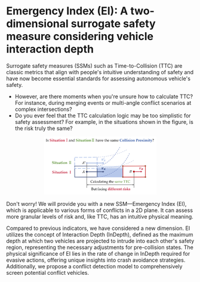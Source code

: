 # Emergency Index (EI): A two-dimensional surrogate safety measure considering vehicle interaction depth
Surrogate safety measures (SSMs) such as Time-to-Collision (TTC) are classic metrics that align with people's intuitive understanding of safety and have now become essential standards for assessing autonomous vehicle's safety.
- However, are there moments when you're unsure how to calculate TTC? For instance, during merging events or multi-angle conflict scenarios at complex intersections?
- Do you ever feel that the TTC calculation logic may be too simplistic for safety assessment? For example, in the situations shown in the figure, is the risk truly the same?

<p align="center">
  <img src="The_shortcoming_of_TTC.png" alt="animated" width="60%" height="60%"/>
</p>


Don't worry! We will provide you with a new SSM—Emergency Index (EI), which is applicable to various forms of conflicts in a 2D plane. It can assess more granular levels of risk and, like TTC, has an intuitive physical meaning.

Compared to previous indicators, we have considered a new dimension. EI utilizes the concept of Interaction Depth (InDepth), defined as the maximum depth at which two vehicles are projected to intrude into each other's safety region, representing the necessary adjustments for pre-collision states. The physical significance of EI lies in the rate of change in InDepth required for evasive actions, offering unique insights into crash avoidance strategies. Additionally, we propose a conflict detection model to comprehensively screen potential conflict vehicles.
